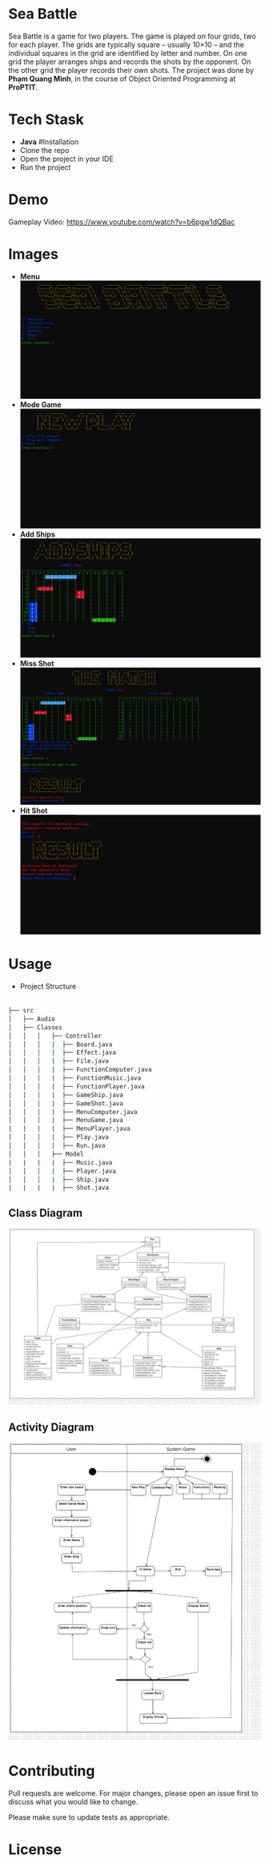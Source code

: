 # Sea Battle
Sea Battle is a game for two players. The game is played on four grids, two for each player. The grids are typically square – usually 10×10 – and the individual squares in the grid are identified by letter and number. On one grid the player arranges ships and records the shots by the opponent. On the other grid the player records their own shots.
The project was done by **Phạm Quang Minh**, in the course of Object Oriented Programming at **ProPTIT**.

# Tech Stask
- **Java**
#Installation
- Clone the repo
- Open the project in your IDE
- Run the project
# Demo
Gameplay Video: https://www.youtube.com/watch?v=b6pgw1dQBac
# Images
- **Menu**
![Alt text](Menu-1.png)
- **Mode Game**
![Alt text](<Mode Game-1.png>)
- **Add Ships**
![Alt text](<Add Ships-1.png>)
- **Miss Shot**
![Alt text](<Miss shot-1.png>)
- **Hit Shot**
![Alt text](<Hit shot-1.png>)
# Usage
- Project Structure
```bash

├── src
│   ├── Audio
│   ├── Classes
│   │   │   ├── Controller
│   │   │   |  ├── Board.java
│   │   │   |  ├── Effect.java
│   │   │   |  ├── File.java
│   │   │   |  ├── FunctionComputer.java
│   │   │   |  ├── FunctionMusic.java
│   │   │   |  ├── FunctionPlayer.java
│   │   │   |  ├── GameShip.java
│   │   │   |  ├── GameShot.java
│   │   │   |  ├── MenuComputer.java
│   │   │   |  ├── MenuGame.java
|   |   |   |  ├── MenuPlayer.java
│   │   │   |  ├── Play.java
│   │   │   |  ├── Run.java
│   │   │   ├── Model
|   |   |   |  ├── Music.java
│   │   │   |  ├── Player.java
│   │   │   |  ├── Ship.java
|   |   |   |  ├── Shot.java
```
## Class Diagram
![Alt text](ClassDiagram-1.jpg)
## Activity Diagram
![Alt text](ActivityDiagram-1.jpg)

# Contributing
Pull requests are welcome. For major changes, please open an issue first to discuss what you would like to change.

Please make sure to update tests as appropriate.
# License
